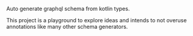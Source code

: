 Auto generate graphql schema from kotlin types.

This project is a playground to explore ideas and intends to not overuse annotations like many other schema generators.
